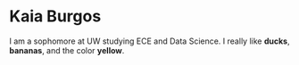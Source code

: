 # Kaia Burgos 

I am a sophomore at UW studying ECE and Data Science. 
I really like **ducks**, **bananas**, and the color **yellow**. 
